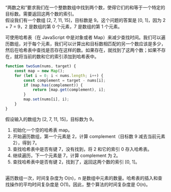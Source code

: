 “两数之和”要求我们在一个整数数组中找到两个数，使得它们的和等于一个特定的目标数。需要返回这两个数的索引。<br />假设我们有一个数组 [2, 7, 11, 15]，目标数是 9。这个问题的答案是 [0, 1]，因为 2 + 7 = 9，2 是数组的第 0 个元素，7 是数组的第 1 个元素。

可使用哈希表（在 JavaScript 中是对象或者 Map）来减少查找时间。我们可以遍历数组，对于每个元素，我们可以计算出和目标数相匹配的另一个数应该是多少，然后在哈希表中查找是否存在这样的数。如果存在，就找到了这两个数；如果不存在，就将当前的数和它的索引添加到哈希表中。
```javascript
function twoSum(nums, target) {
    const map = new Map();
    for (let i = 0; i < nums.length; i++) {
        const complement = target - nums[i];
        if (map.has(complement)) {
            return [map.get(complement), i];
        }
        map.set(nums[i], i);
    }
}
```
假设输入的数组为 [2, 7, 11, 15]，目标数为 9。

1. 初始化一个空的哈希表 map。
2. 开始遍历数组，第一个元素是 2，计算 complement（目标数 9 减去当前元素 2），得到 7。
3. 查找哈希表中是否有键 7，没有找到，将 2 和它的索引 0 存入哈希表。
4. 继续遍历，下一个元素是 7，计算 complement 为 2。
5. 查找哈希表中是否有键 2，找到了，返回这两个数的索引 [0, 1]。

<br />遍历数组一次，时间复杂度为 O(n)，n 是数组中元素的数量。哈希表的插入和查找操作的平均时间复杂度是 O(1)。因此，整个算法的时间复杂度是 O(n)。

